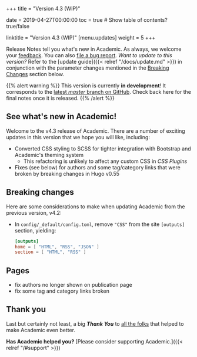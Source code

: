 +++
title = "Version 4.3 (WIP)"

date = 2019-04-27T00:00:00
toc = true  # Show table of contents? true/false

linktitle = "Version 4.3 (WIP)"
[menu.updates]
  weight = 5
+++

Release Notes tell you what's new in Academic. As always, we welcome your [feedback](https://github.com/gcushen/hugo-academic/issues). You can also [file a bug report](https://github.com/gcushen/hugo-academic/issues). *Want to update to this version?* Refer to the [update guide]({{< relref "/docs/update.md" >}}) in conjunction with the parameter changes mentioned in the [Breaking Changes](#breaking-changes) section below.

{{% alert warning %}}
This version is currently **in development**! It corresponds to the [latest *master* branch on GitHub](https://github.com/gcushen/hugo-academic). Check back here for the final notes once it is released.
{{% /alert %}}

## See what's new in Academic!

Welcome to the v4.3 release of Academic. There are a number of exciting updates in this version that we hope you will like, including:

- Converted CSS styling to SCSS for tighter integration with Bootstrap and Academic's theming system
  - This refactoring is unlikely to affect any custom CSS in *CSS Plugins*
- Fixes (see below) for authors and some tag/category links that were broken by breaking changes in Hugo v0.55

## Breaking changes

Here are some considerations to make when updating Academic from the previous version, v4.2:

- In `config/_default/config.toml`, remove `"CSS"` from the site `[outputs]` section, yielding:

    ```toml
    [outputs]
    home = [ "HTML", "RSS", "JSON" ]
    section = [ "HTML", "RSS" ]
    ```

## Pages

- fix authors no longer shown on publication page
- fix some tag and category links broken

## Thank you

Last but certainly not least, a big **_Thank You_** to [all the folks](https://github.com/gcushen/hugo-academic/graphs/contributors) that helped to make Academic even better.

**Has Academic helped you?** [Please consider supporting Academic.]({{< relref "/#support" >}})
